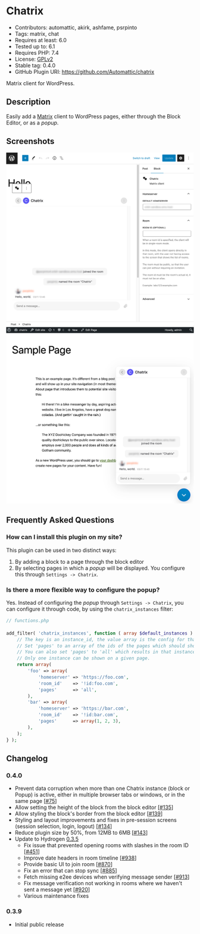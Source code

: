 # Chatrix

- Contributors: automattic, akirk, ashfame, psrpinto
- Tags: matrix, chat
- Requires at least: 6.0
- Tested up to: 6.1
- Requires PHP: 7.4
- License: [GPLv2](http://www.gnu.org/licenses/gpl-2.0.html)
- Stable tag: 0.4.0
- GitHub Plugin URI: https://github.com/Automattic/chatrix

Matrix client for WordPress.

## Description
Easily add a [Matrix](https://matrix.org) client to WordPress pages, either through the Block Editor, or as a _popup_.

## Screenshots
![Block](.wporg/screenshot-1.png)
![Popup](.wporg/screenshot-2.png)

## Frequently Asked Questions
### How can I install this plugin on my site?
This plugin can be used in two distinct ways:

1. By adding a block to a page through the block editor
2. By selecting pages in which a _popup_ will be displayed. You configure this through `Settings -> Chatrix`.

### Is there a more flexible way to configure the popup?
Yes. Instead of configuring the _popup_ through `Settings -> Chatrix`, you can configure it through code, by using the `chatrix_instances` filter:

~~~php
// functions.php

add_filter( 'chatrix_instances', function ( array $default_instances ) {
	// The key is an instance_id, the value array is the config for that instance.
	// Set 'pages' to an array of the ids of the pages which should show chatrix.
	// You can also set 'pages' to 'all' which results in that instance always being used.
	// Only one instance can be shown on a given page.
	return array(
		'foo' => array(
			'homeserver' => 'https://foo.com',
			'room_id'    => '!id:foo.com',
			'pages'      => 'all',
		),
		'bar' => array(
			'homeserver' => 'https://bar.com',
			'room_id'    => '!id:bar.com',
			'pages'      => array(1, 2, 3),
		),
	);
} );
~~~

## Changelog
### 0.4.0
- Prevent data corruption when more than one Chatrix instance (block or Popup) is active, either in multiple browser tabs or windows, or in the same page [[#75](https://github.com/Automattic/chatrix/pull/75)]
- Allow setting the height of the block from the block editor [[#135](https://github.com/Automattic/chatrix/pull/135)]
- Allow styling the block's border from the block editor [[#139](https://github.com/Automattic/chatrix/pull/139)]
- Styling and layout improvements and fixes in pre-session screens (session selection, login, logout) [[#134](https://github.com/Automattic/chatrix/pull/134)]
- Reduce plugin size by 50%, from 12MB to 6MB [[#143](https://github.com/Automattic/chatrix/pull/143)]
- Update to Hydrogen [0.3.5](https://github.com/vector-im/hydrogen-web/releases/tag/v0.3.5)
    - Fix issue that prevented opening rooms with slashes in the room ID [[#451](https://github.com/vector-im/hydrogen-web/issues/451)]
    - Improve date headers in room timeline [[#938](https://github.com/vector-im/hydrogen-web/pull/938)]
    - Provide basic UI to join room [[#870](https://github.com/vector-im/hydrogen-web/pull/870)]
    - Fix an error that can stop sync [[#885](https://github.com/vector-im/hydrogen-web/pull/885)]
    - Fetch missing e2ee devices when verifying message sender [[#913](https://github.com/vector-im/hydrogen-web/pull/913)]
    - Fix message verification not working in rooms where we haven't sent a message yet [[#920](https://github.com/vector-im/hydrogen-web/pull/920)]
    - Various maintenance fixes

### 0.3.9
- Initial public release
